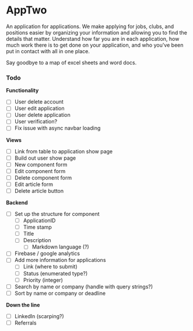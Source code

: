 # AppTwo

An application for applications. We make applying for jobs, clubs, and positions easier by organizing your information and allowing you to find the details that matter. Understand how far you are in each application, how much work there is to get done on your application, and who you've been put in contact with all in one place.

Say goodbye to a map of excel sheets and word docs.

### Todo

__Functionality__
- [ ] User delete account
- [ ] User edit application
- [ ] User delete application
- [ ] User verification?
- [ ] Fix issue with async navbar loading

__Views__
- [ ] Link from table to application show page
- [ ] Build out user show page
- [ ] New component form
- [ ] Edit component form
- [ ] Delete component form
- [ ] Edit article form
- [ ] Delete article button

__Backend__
- [ ] Set up the structure for component
  - [ ] ApplicationID
  - [ ] Time stamp
  - [ ] Title
  - [ ] Description
    - [ ] Markdown language (?)
- [ ] Firebase / google analytics
- [ ] Add more information for applications
  - [ ] Link (where to submit)
  - [ ] Status (enumerated type?)
  - [ ] Priority (integer)
- [ ] Search by name or company (handle with query strings?)
- [ ] Sort by name or company or deadline

__Down the line__
- [ ] LinkedIn (scarping?)
- [ ] Referrals
